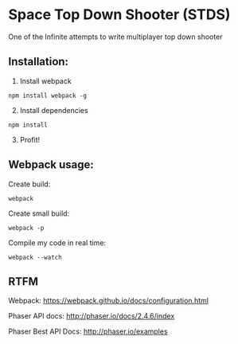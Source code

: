 # Space Top Down Shooter (STDS)

One of the Infinite attempts to write multiplayer top down shooter

Installation:
-----------------------------------------------------------------------

1. Install webpack

```
npm install webpack -g
```

2. Install dependencies

````
npm install
````

3. Profit!

Webpack usage:
-----------------------------------------------------------------------

Create build:

````
webpack
````

Create small build:

````
webpack -p
````

Compile my code in real time:

````
webpack --watch
````

RTFM
-----------------------------------------------------------------------

Webpack:
https://webpack.github.io/docs/configuration.html

Phaser API docs:
http://phaser.io/docs/2.4.6/index

Phaser Best API Docs:
http://phaser.io/examples


